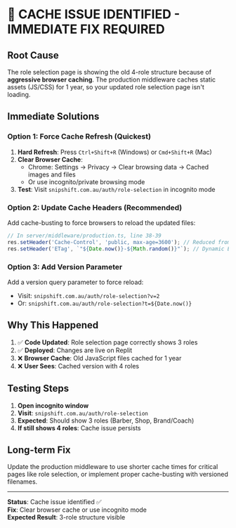 # 🚨 CACHE ISSUE IDENTIFIED - IMMEDIATE FIX REQUIRED

## Root Cause
The role selection page is showing the old 4-role structure because of **aggressive browser caching**. The production middleware caches static assets (JS/CSS) for 1 year, so your updated role selection page isn't loading.

## Immediate Solutions

### Option 1: Force Cache Refresh (Quickest)
1. **Hard Refresh**: Press `Ctrl+Shift+R` (Windows) or `Cmd+Shift+R` (Mac)
2. **Clear Browser Cache**: 
   - Chrome: Settings → Privacy → Clear browsing data → Cached images and files
   - Or use incognito/private browsing mode
3. **Test**: Visit `snipshift.com.au/auth/role-selection` in incognito mode

### Option 2: Update Cache Headers (Recommended)
Add cache-busting to force browsers to reload the updated files:

```typescript
// In server/middleware/production.ts, line 38-39
res.setHeader('Cache-Control', 'public, max-age=3600'); // Reduced from 1 year to 1 hour
res.setHeader('ETag', `"${Date.now()}-${Math.random()}"`); // Dynamic ETag
```

### Option 3: Add Version Parameter
Add a version query parameter to force reload:
- Visit: `snipshift.com.au/auth/role-selection?v=2`
- Or: `snipshift.com.au/auth/role-selection?t=${Date.now()}`

## Why This Happened
1. ✅ **Code Updated**: Role selection page correctly shows 3 roles
2. ✅ **Deployed**: Changes are live on Replit
3. ❌ **Browser Cache**: Old JavaScript files cached for 1 year
4. ❌ **User Sees**: Cached version with 4 roles

## Testing Steps
1. **Open incognito window**
2. **Visit**: `snipshift.com.au/auth/role-selection`
3. **Expected**: Should show 3 roles (Barber, Shop, Brand/Coach)
4. **If still shows 4 roles**: Cache issue persists

## Long-term Fix
Update the production middleware to use shorter cache times for critical pages like role selection, or implement proper cache-busting with versioned filenames.

---

**Status**: Cache issue identified ✅  
**Fix**: Clear browser cache or use incognito mode  
**Expected Result**: 3-role structure visible
